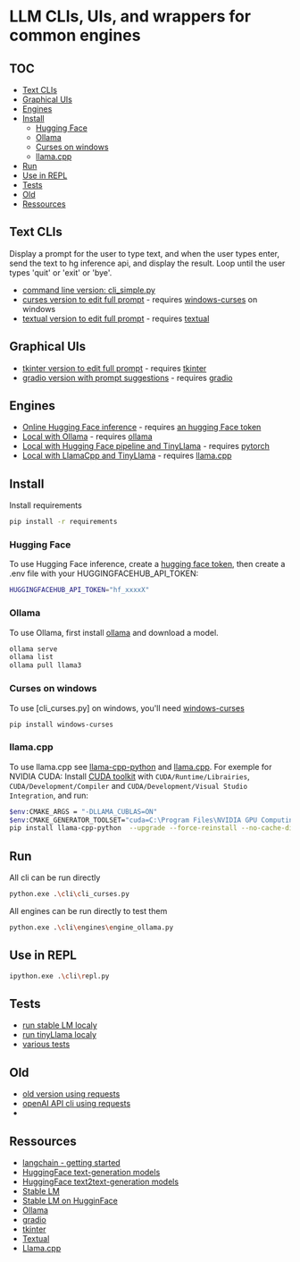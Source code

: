# LLM CLIs, UIs, and wrappers for common engines <!-- omit in toc -->

## TOC <!-- omit in toc -->

- [Text CLIs](#text-clis)
- [Graphical UIs](#graphical-uis)
- [Engines](#engines)
- [Install](#install)
  - [Hugging Face](#hugging-face)
  - [Ollama](#ollama)
  - [Curses on windows](#curses-on-windows)
  - [llama.cpp](#llamacpp)
- [Run](#run)
- [Use in REPL](#use-in-repl)
- [Tests](#tests)
- [Old](#old)
- [Ressources](#ressources)


## Text CLIs

Display a prompt for the user to type text, and when the user types enter, send the text to hg inference api, and display the result. 
Loop until the user types 'quit' or 'exit' or 'bye'.

- [command line version: cli_simple.py](./cli_simple.py)
- [curses version to edit full prompt](./cli_curses.py) - requires [windows-curses](https://pypi.org/project/windows-curses/) on windows
- [textual version to edit full prompt](./cli_textual.py) - requires [textual](https://github.com/Textualize/textual)

## Graphical UIs
- [tkinter version to edit full prompt](./gui_tkinter.py) - requires [tkinter](https://docs.python.org/3/library/tkinter.html)
- [gradio version with prompt suggestions](./gui_gradio.py) - requires [gradio](https://www.gradio.app/)

## Engines
- [Online Hugging Face inference](./engine_hg.py) - requires [an hugging Face token](#hugging-face)
- [Local with Ollama](./engine_ollama.py) - requires [ollama](#ollama)
- [Local with Hugging Face pipeline and TinyLlama](./engine_pipeline.py) - requires [pytorch](https://pytorch.org/get-started/locally/)
- [Local with LlamaCpp and TinyLlama](./engine_local.py) - requires [llama.cpp](#llamacpp)
 

## Install

Install requirements
```sh
pip install -r requirements
```

### Hugging Face 
To use Hugging Face inference, create a [hugging face token](https://huggingface.co/settings/tokens), then create a .env file with your HUGGINGFACEHUB_API_TOKEN:
```sh
HUGGINGFACEHUB_API_TOKEN="hf_xxxxX"
```

### Ollama

To use Ollama, first install [ollama](https://ollama.com/) and download a model.
```sh
ollama serve
ollama list
ollama pull llama3
```

### Curses on windows
To use [cli_curses.py] on windows, you'll need [windows-curses](https://pypi.org/project/windows-curses/)

```sh
pip install windows-curses
```


### llama.cpp
To use llama.cpp see [llama-cpp-python](https://llama-cpp-python.readthedocs.io/en/latest/) and [llama.cpp](https://github.com/ggerganov/llama.cpp#build). For exemple for NVIDIA CUDA:
Install [CUDA toolkit](https://developer.nvidia.com/cuda-downloads) with `CUDA/Runtime/Librairies`, `CUDA/Development/Compiler` and `CUDA/Development/Visual Studio Integration`, and run:

```sh
$env:CMAKE_ARGS = "-DLLAMA_CUBLAS=ON"
$env:CMAKE_GENERATOR_TOOLSET="cuda=C:\Program Files\NVIDIA GPU Computing Toolkit\CUDA\v12.3"
pip install llama-cpp-python  --upgrade --force-reinstall --no-cache-dir
```

## Run

All cli can be run directly

```sh
python.exe .\cli\cli_curses.py
```

All engines can be run directly to test them
```sh
python.exe .\cli\engines\engine_ollama.py
```

## Use in REPL
```sh
ipython.exe .\cli\repl.py
```

## Tests
- [run stable LM localy](./test/test-local-stable-lm.py)
- [run tinyLlama localy](./test/test-local-tinyllama.py)
- [various tests](./test/)

## Old
- [old version using requests](./old/hgcli-requests.py)
- [openAI API cli using requests](./old/openaicli.py)
- 
## Ressources
- [langchain - getting started](https://python.langchain.com/en/latest/modules/models/llms/getting_started.html)
- [HuggingFace text-generation models](https://huggingface.co/models?pipeline_tag=text-generation)
- [HuggingFace text2text-generation models](https://huggingface.co/models?pipeline_tag=text2text-generation)
- [Stable LM](https://github.com/Stability-AI/StableLM)
- [Stable LM on HugginFace](https://huggingface.co/stabilityai/stablelm-tuned-alpha-7b)
- [Ollama](https://ollama.com/)
- [gradio](https://www.gradio.app/)
- [tkinter](https://docs.python.org/3/library/tkinter.html)
- [Textual](https://textual.textualize.io/)
- [Llama.cpp](https://github.com/ggerganov/llama.cpp)